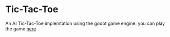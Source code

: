 # Tic-Tac-Toe
An AI Tic-Tac-Toe implemtation using the godot game engine.
you can play the game [here](https://vcelistmc.github.io/Tic-Tac-Toe/)
